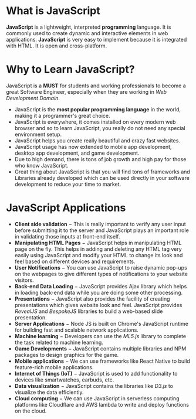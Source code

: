 # What is JavaScript

**JavaScript** is a lightweight, interpreted **programming** language. It is commonly used to create dynamic and interactive elements in web applications. **JavaScript** is very easy to implement because it is integrated with HTML. It is open and cross-platform.

# Why to Learn JavaScript?

JavaScript is a **MUST** for students and working professionals to become a great Software Engineer, especially when they are working in *Web Development Domain*.

* JavaScript is the **most popular programming language** in the world, making it a programmer's great choice. 
* JavaScript is everywhere, it comes installed on every modern web browser and so to learn JavaScript, you really do not need any special environment setup.
* JavaScript helps you create really beautiful and crazy fast websites.
* JavaScript usage has now extended to mobile app development, desktop app development, and game development.
* Due to high demand, there is tons of job growth and high pay for those who know JavaScript.
* Great thing about JavaScript is that you will find tons of frameworks and Libraries already developed which can be used directly in your software development to reduce your time to market.

# JavaScript Applications

* **Client side validation** − This is really important to verify any user input before submitting it to the server and JavaScript plays an important role in validating those inputs at front-end itself.
* **Manipulating HTML Pages** − JavaScript helps in manipulating HTML page on the fly. This helps in adding and deleting any HTML tag very easily using JavaScript and modify your HTML to change its look and feel based on different devices and requirements.
* **User Notifications** − You can use JavaScript to raise dynamic pop-ups on the webpages to give different types of notifications to your website visitors.
* **Back-end Data Loading** − JavaScript provides Ajax library which helps in loading back-end data while you are doing some other processing.
* **Presentations** − JavaScript also provides the facility of creating presentations which gives website look and feel. JavaScript provides *RevealJS* and *BespokeJS* libraries to build a web-based slide presentation.
* **Server Applications** − Node JS is built on Chrome's JavaScript runtime for building fast and scalable network applications.
* **Machine learning** − Developers can use the *ML5.js* library to complete the task related to machine learning.
* **Game Developments** − JavaScript contains multiple libraries and NPM packages to design graphics for the game.
* **Mobile applications** − We can use frameworks like React Native to build feature-rich mobile applications.
* **Internet of Things (IoT)** − JavaScript is used to add functionality to devices like smartwatches, earbuds, etc.
* **Data visualization** − JavaScript contains the libraries like *D3.js* to visualize the data efficiently.
* **Cloud computing** − We can use JavaScript in serverless computing platforms like Cloudflare and AWS lambda to write and deploy functions on the cloud.